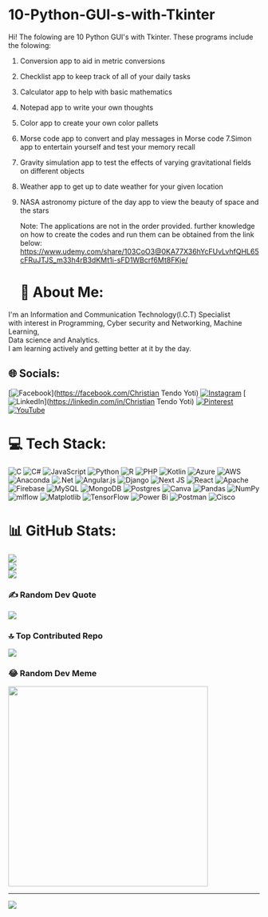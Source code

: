 # 10-Python-GUI-s-with-Tkinter
Hi! The folowing are 10 Python GUI's with Tkinter. These programs include the folowing:
1. Conversion app to aid in metric conversions
2. Checklist app to keep track of all of your daily tasks
3. Calculator app to help with basic mathematics
4. Notepad app to write your own thoughts
5. Color app to create your own color pallets
6. Morse code app to convert and play messages in Morse code
7.Simon app to entertain yourself and test your memory recall
8. Gravity simulation app to test the effects of varying gravitational fields on different objects
9. Weather app to get up to date weather for your given location
10. NASA astronomy picture of the day app to view the beauty of space and the stars

    Note: The applications are not in the order provided. further knowledge on how to create the codes and run them can be obtained from the link below:
    https://www.udemy.com/share/103CoO3@0KA77X36hYcFUvLvhfQHL65cFRuJTJS_m33h4rB3dKMt1i-sFD1WBcrf6Mt8FKje/
    # 💫 About Me:
I'm an Information and Communication Technology(I.C.T) Specialist<br>with interest in Programming, Cyber security and Networking, Machine Learning,<br>Data science and Analytics.<br>I am learning actively and getting better at it by the day.<br>


## 🌐 Socials:
[![Facebook](https://img.shields.io/badge/Facebook-%231877F2.svg?logo=Facebook&logoColor=white)](https://facebook.com/Christian Tendo Yoti) [![Instagram](https://img.shields.io/badge/Instagram-%23E4405F.svg?logo=Instagram&logoColor=white)](https://instagram.com/christian_tonedo) [![LinkedIn](https://img.shields.io/badge/LinkedIn-%230077B5.svg?logo=linkedin&logoColor=white)](https://linkedin.com/in/Christian Tendo Yoti) [![Pinterest](https://img.shields.io/badge/Pinterest-%23E60023.svg?logo=Pinterest&logoColor=white)](https://pinterest.com/Thee_Reppo) [![YouTube](https://img.shields.io/badge/YouTube-%23FF0000.svg?logo=YouTube&logoColor=white)](https://youtube.com/@https://www.youtube.com/channel/UCeI1WrnSf7N0UgAMtBi-mZg) 

# 💻 Tech Stack:
![C](https://img.shields.io/badge/c-%2300599C.svg?style=for-the-badge&logo=c&logoColor=white) ![C#](https://img.shields.io/badge/c%23-%23239120.svg?style=for-the-badge&logo=csharp&logoColor=white) ![JavaScript](https://img.shields.io/badge/javascript-%23323330.svg?style=for-the-badge&logo=javascript&logoColor=%23F7DF1E) ![Python](https://img.shields.io/badge/python-3670A0?style=for-the-badge&logo=python&logoColor=ffdd54) ![R](https://img.shields.io/badge/r-%23276DC3.svg?style=for-the-badge&logo=r&logoColor=white) ![PHP](https://img.shields.io/badge/php-%23777BB4.svg?style=for-the-badge&logo=php&logoColor=white) ![Kotlin](https://img.shields.io/badge/kotlin-%237F52FF.svg?style=for-the-badge&logo=kotlin&logoColor=white) ![Azure](https://img.shields.io/badge/azure-%230072C6.svg?style=for-the-badge&logo=microsoftazure&logoColor=white) ![AWS](https://img.shields.io/badge/AWS-%23FF9900.svg?style=for-the-badge&logo=amazon-aws&logoColor=white) ![Anaconda](https://img.shields.io/badge/Anaconda-%2344A833.svg?style=for-the-badge&logo=anaconda&logoColor=white) ![.Net](https://img.shields.io/badge/.NET-5C2D91?style=for-the-badge&logo=.net&logoColor=white) ![Angular.js](https://img.shields.io/badge/angular.js-%23E23237.svg?style=for-the-badge&logo=angularjs&logoColor=white) ![Django](https://img.shields.io/badge/django-%23092E20.svg?style=for-the-badge&logo=django&logoColor=white) ![Next JS](https://img.shields.io/badge/Next-black?style=for-the-badge&logo=next.js&logoColor=white) ![React](https://img.shields.io/badge/react-%2320232a.svg?style=for-the-badge&logo=react&logoColor=%2361DAFB) ![Apache](https://img.shields.io/badge/apache-%23D42029.svg?style=for-the-badge&logo=apache&logoColor=white) ![Firebase](https://img.shields.io/badge/Firebase-039BE5?style=for-the-badge&logo=Firebase&logoColor=white) ![MySQL](https://img.shields.io/badge/mysql-%2300000f.svg?style=for-the-badge&logo=mysql&logoColor=white) ![MongoDB](https://img.shields.io/badge/MongoDB-%234ea94b.svg?style=for-the-badge&logo=mongodb&logoColor=white) ![Postgres](https://img.shields.io/badge/postgres-%23316192.svg?style=for-the-badge&logo=postgresql&logoColor=white) ![Canva](https://img.shields.io/badge/Canva-%2300C4CC.svg?style=for-the-badge&logo=Canva&logoColor=white) ![Pandas](https://img.shields.io/badge/pandas-%23150458.svg?style=for-the-badge&logo=pandas&logoColor=white) ![NumPy](https://img.shields.io/badge/numpy-%23013243.svg?style=for-the-badge&logo=numpy&logoColor=white) ![mlflow](https://img.shields.io/badge/mlflow-%23d9ead3.svg?style=for-the-badge&logo=numpy&logoColor=blue) ![Matplotlib](https://img.shields.io/badge/Matplotlib-%23ffffff.svg?style=for-the-badge&logo=Matplotlib&logoColor=black) ![TensorFlow](https://img.shields.io/badge/TensorFlow-%23FF6F00.svg?style=for-the-badge&logo=TensorFlow&logoColor=white) ![Power Bi](https://img.shields.io/badge/power_bi-F2C811?style=for-the-badge&logo=powerbi&logoColor=black) ![Postman](https://img.shields.io/badge/Postman-FF6C37?style=for-the-badge&logo=postman&logoColor=white) ![Cisco](https://img.shields.io/badge/cisco-%23049fd9.svg?style=for-the-badge&logo=cisco&logoColor=black)
# 📊 GitHub Stats:
![](https://github-readme-stats.vercel.app/api?username=yoti99&theme=dark&hide_border=false&include_all_commits=false&count_private=false)<br/>
![](https://github-readme-streak-stats.herokuapp.com/?user=yoti99&theme=dark&hide_border=false)<br/>
![](https://github-readme-stats.vercel.app/api/top-langs/?username=yoti99&theme=dark&hide_border=false&include_all_commits=false&count_private=false&layout=compact)

### ✍️ Random Dev Quote
![](https://quotes-github-readme.vercel.app/api?type=horizontal&theme=radical)

### 🔝 Top Contributed Repo
![](https://github-contributor-stats.vercel.app/api?username=yoti99&limit=5&theme=dark&combine_all_yearly_contributions=true)

### 😂 Random Dev Meme
<img src='https://randommeme-five.vercel.app/' style="height: 400px;"/>

---
[![](https://visitcount.itsvg.in/api?id=yoti99&icon=0&color=0)](https://visitcount.itsvg.in)

<!-- Proudly created with GPRM ( https://gprm.itsvg.in ) -->
